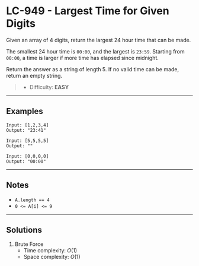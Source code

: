 # LC-949 - Largest Time for Given Digits

Given an array of 4 digits, return the largest 24 hour time that can be made.

The smallest 24 hour time is `00:00`, and the largest is `23:59`.  Starting from `00:00`, a time is larger if more time has elapsed since midnight.

Return the answer as a string of length 5.  If no valid time can be made, return an empty string.

> * Difficulty: **EASY**

---
## Examples

```
Input: [1,2,3,4]
Output: "23:41"
```

```
Input: [5,5,5,5]
Output: ""
```

```
Input: [0,0,0,0]
Output: "00:00"
```

---
## Notes

* `A.length == 4`
* `0 <= A[i] <= 9`


---
## Solutions

1. Brute Force
    * Time complexity: $O(1)$
    * Space complexity: $O(1)$